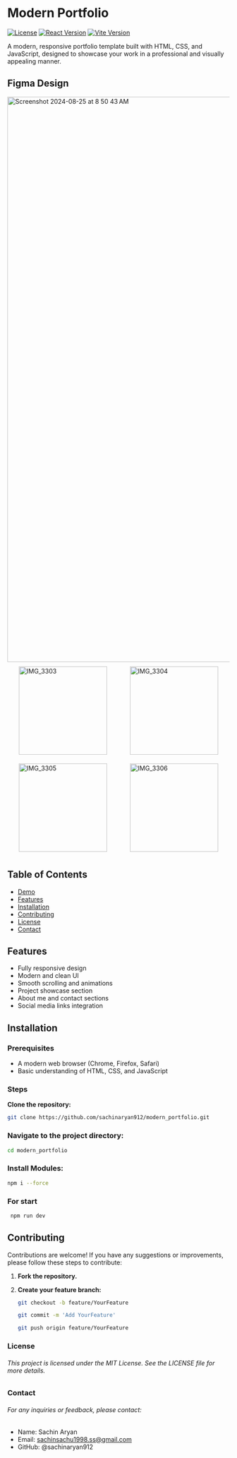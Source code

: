 # Modern Portfolio

[![License](https://img.shields.io/badge/license-MIT-blue.svg)](https://opensource.org/licenses/MIT)
[![React Version](https://img.shields.io/badge/react-v18.2.0-blue.svg)](https://reactjs.org/)
[![Vite Version](https://img.shields.io/badge/vite-v4.0.0-green.svg)](https://vitejs.dev/)


A modern, responsive portfolio template built with HTML, CSS, and JavaScript, designed to showcase your work in a professional and visually appealing manner.

## Figma Design
<img width="1281" alt="Screenshot 2024-08-25 at 8 50 43 AM" src="https://github.com/user-attachments/assets/96835fce-ebf5-4e69-bfac-405e6d52aeb1">

<div style="display: flex; flex-direction: row; justify-content: space-around; flex-wrap: wrap;">
  <img src="https://github.com/user-attachments/assets/b633a5fc-840a-4aba-ab53-05f7559542ba" alt="IMG_3303" style="width: 200px; margin: 10px;">
  <img src="https://github.com/user-attachments/assets/e13fd02c-4ccd-443f-b2db-66218416ed87" alt="IMG_3304" style="width: 200px; margin: 10px;">
  <img src="https://github.com/user-attachments/assets/6fdec2e1-d1d5-4a52-87d4-68ae6deb5e73" alt="IMG_3305" style="width: 200px; margin: 10px;">
  <img src="https://github.com/user-attachments/assets/28247f27-f437-445f-a5b2-f70e574d407a" alt="IMG_3306" style="width: 200px; margin: 10px;">
</div>


## Table of Contents

- [Demo](#demo)
- [Features](#features)
- [Installation](#installation)
- [Contributing](#contributing)
- [License](#license)
- [Contact](#contact)


## Features

- Fully responsive design
- Modern and clean UI
- Smooth scrolling and animations
- Project showcase section
- About me and contact sections
- Social media links integration

## Installation

### Prerequisites

- A modern web browser (Chrome, Firefox, Safari)
- Basic understanding of HTML, CSS, and JavaScript

### Steps

**Clone the repository:**
   ```bash
   git clone https://github.com/sachinaryan912/modern_portfolio.git
```

### Navigate to the project directory:
```bash
cd modern_portfolio
```
### Install Modules:
  ```bash
  npm i --force
```
### For start
  ```bash
   npm run dev
```

## Contributing

Contributions are welcome! If you have any suggestions or improvements, please follow these steps to contribute:

1. **Fork the repository.**

2. **Create your feature branch:**
   ```bash
   git checkout -b feature/YourFeature

   git commit -m 'Add YourFeature'
   
   git push origin feature/YourFeature


### License
###### This project is licensed under the MIT License. See the LICENSE file for more details.

### Contact
###### For any inquiries or feedback, please contact:
  
   - Name: Sachin Aryan
   - Email: sachinsachu1998.ss@gmail.com
   - GitHub: @sachinaryan912

